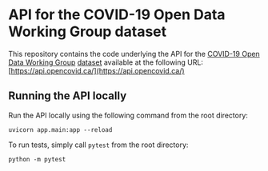 # API for the COVID-19 Open Data Working Group dataset

This repository contains the code underlying the API for the [COVID-19 Open Data Working Group](https://opencovid.ca/) [dataset](https://github.com/ccodwg/CovidTimelineCanada) available at the following URL: [https://api.opencovid.ca/](https://api.opencovid.ca/)

## Running the API locally

Run the API locally using the following command from the root directory:

```
uvicorn app.main:app --reload
```

To run tests, simply call `pytest` from the root directory:

```
python -m pytest
```
